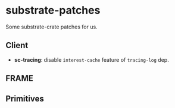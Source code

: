 # substrate-patches

Some substrate-crate patches for us.

## Client

- **sc-tracing**: disable `interest-cache` feature of `tracing-log` dep.

## FRAME

## Primitives
